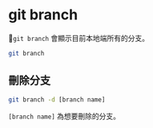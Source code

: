 # git branch

`git branch` 會顯示目前本地端所有的分支。

```bash
git branch
```

## 刪除分支

```bash
git branch -d [branch name]
```

`[branch name]` 為想要刪除的分支。